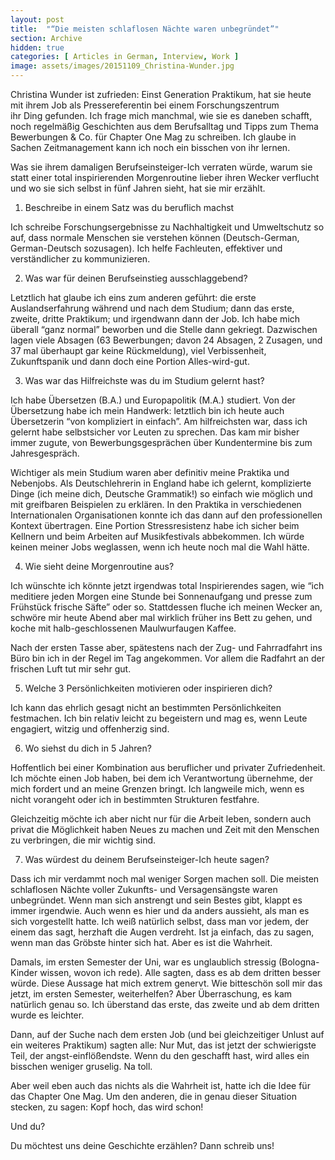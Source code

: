 ```yaml
---
layout: post
title:  "“Die meisten schlaflosen Nächte waren unbegründet”"
section: Archive
hidden: true
categories: [ Articles in German, Interview, Work ]
image: assets/images/20151109_Christina-Wunder.jpg
---
```



Christina Wunder ist zufrieden: Einst Generation Praktikum, hat sie heute mit ihrem Job als Pressereferentin bei einem Forschungszentrum ihr Ding gefunden. Ich frage mich manchmal, wie sie es daneben schafft, noch regelmäßig Geschichten aus dem Berufsalltag und Tipps zum Thema Bewerbungen & Co. für Chapter One Mag zu schreiben. Ich glaube in Sachen Zeitmanagement kann ich noch ein bisschen von ihr lernen.

Was sie ihrem damaligen Berufseinsteiger-Ich verraten würde, warum sie statt einer total inspirierenden Morgenroutine lieber ihren Wecker verflucht und wo sie sich selbst in fünf Jahren sieht, hat sie mir erzählt.

1. Beschreibe in einem Satz was du beruflich machst

Ich schreibe Forschungsergebnisse zu Nachhaltigkeit und Umweltschutz so auf, dass normale Menschen sie verstehen können (Deutsch-German, German-Deutsch sozusagen). Ich helfe Fachleuten, effektiver und verständlicher zu kommunizieren.

2. Was war für deinen Berufseinstieg ausschlaggebend?

Letztlich hat glaube ich eins zum anderen geführt: die erste Auslandserfahrung während und nach dem Studium; dann das erste, zweite, dritte Praktikum; und irgendwann dann der Job. Ich habe mich überall “ganz normal” beworben und die Stelle dann gekriegt. Dazwischen lagen viele Absagen (63 Bewerbungen; davon 24 Absagen, 2 Zusagen, und 37 mal überhaupt gar keine Rückmeldung), viel Verbissenheit, Zukunftspanik und dann doch eine Portion Alles-wird-gut.

3. Was war das Hilfreichste was du im Studium gelernt hast?

Ich habe Übersetzen (B.A.) und Europapolitik (M.A.) studiert. Von der Übersetzung habe ich mein Handwerk: letztlich bin ich heute auch Übersetzerin “von kompliziert in einfach”. Am hilfreichsten war, dass ich gelernt habe selbstsicher vor Leuten zu sprechen. Das kam mir bisher immer zugute, von Bewerbungsgesprächen über Kundentermine bis zum Jahresgespräch.

Wichtiger als mein Studium waren aber definitiv meine Praktika und Nebenjobs. Als Deutschlehrerin in England habe ich gelernt, komplizierte Dinge (ich meine dich, Deutsche Grammatik!) so einfach wie möglich und mit greifbaren Beispielen zu erklären. In den Praktika in verschiedenen Internationalen Organisationen konnte ich das dann auf den professionellen Kontext übertragen. Eine Portion Stressresistenz habe ich sicher beim Kellnern und beim Arbeiten auf Musikfestivals abbekommen. Ich würde keinen meiner Jobs weglassen, wenn ich heute noch mal die Wahl hätte.

4. Wie sieht deine Morgenroutine aus?

Ich wünschte ich könnte jetzt irgendwas total Inspirierendes sagen, wie “ich meditiere jeden Morgen eine Stunde bei Sonnenaufgang und presse zum Frühstück frische Säfte” oder so. Stattdessen fluche ich meinen Wecker an, schwöre mir heute Abend aber mal wirklich früher ins Bett zu gehen, und koche mit halb-geschlossenen Maulwurfaugen Kaffee.

Nach der ersten Tasse aber, spätestens nach der Zug- und Fahrradfahrt ins Büro bin ich in der Regel im Tag angekommen. Vor allem die Radfahrt an der frischen Luft tut mir sehr gut.

5. Welche 3 Persönlichkeiten motivieren oder inspirieren dich?

Ich kann das ehrlich gesagt nicht an bestimmten Persönlichkeiten festmachen. Ich bin relativ leicht zu begeistern und mag es, wenn Leute engagiert, witzig und offenherzig sind.

6. Wo siehst du dich in 5 Jahren?

Hoffentlich bei einer Kombination aus beruflicher und privater Zufriedenheit. Ich möchte einen Job haben, bei dem ich Verantwortung übernehme, der mich fordert und an meine Grenzen bringt. Ich langweile mich, wenn es nicht vorangeht oder ich in bestimmten Strukturen festfahre.

Gleichzeitig möchte ich aber nicht nur für die Arbeit leben, sondern auch privat die Möglichkeit haben Neues zu machen und Zeit mit den Menschen zu verbringen, die mir wichtig sind.

7. Was würdest du deinem Berufseinsteiger-Ich heute sagen?

Dass ich mir verdammt noch mal weniger Sorgen machen soll. Die meisten schlaflosen Nächte voller Zukunfts- und Versagensängste waren unbegründet. Wenn man sich anstrengt und sein Bestes gibt, klappt es immer irgendwie. Auch wenn es hier und da anders aussieht, als man es sich vorgestellt hatte. Ich weiß natürlich selbst, dass man vor jedem, der einem das sagt, herzhaft die Augen verdreht. Ist ja einfach, das zu sagen, wenn man das Gröbste hinter sich hat. Aber es ist die Wahrheit.

Damals, im ersten Semester der Uni, war es unglaublich stressig (Bologna-Kinder wissen, wovon ich rede). Alle sagten, dass es ab dem dritten besser würde. Diese Aussage hat mich extrem genervt. Wie bitteschön soll mir das jetzt, im ersten Semester, weiterhelfen? Aber Überraschung, es kam natürlich genau so. Ich überstand das erste, das zweite und ab dem dritten wurde es leichter.

Dann, auf der Suche nach dem ersten Job (und bei gleichzeitiger Unlust auf ein weiteres Praktikum) sagten alle: Nur Mut, das ist jetzt der schwierigste Teil, der angst-einflößendste. Wenn du den geschafft hast, wird alles ein bisschen weniger gruselig. Na toll.

Aber weil eben auch das nichts als die Wahrheit ist, hatte ich die Idee für das Chapter One Mag. Um den anderen, die in genau dieser Situation stecken, zu sagen: Kopf hoch, das wird schon!

Und du?

Du möchtest uns deine Geschichte erzählen? Dann schreib uns!

